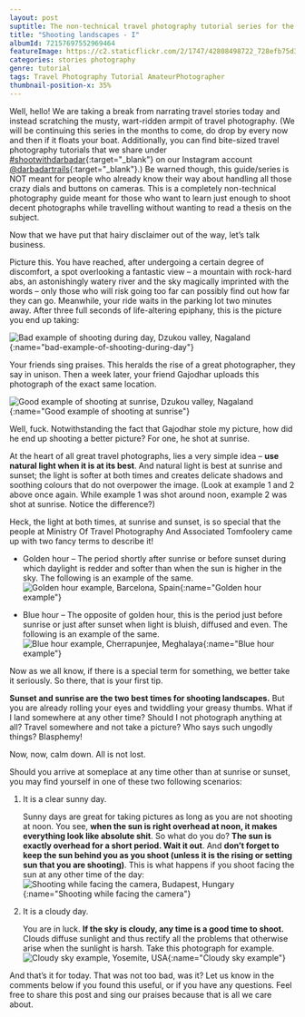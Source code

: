 ```yaml
---
layout: post
suptitle: The non-technical travel photography tutorial series for the lazy amateur.
title: "Shooting landscapes - I"
albumId: 72157697552969464
featureImage: https://c2.staticflickr.com/2/1747/42808498722_728efb75d3_c.jpg
categories: stories photography
genre: tutorial
tags: Travel Photography Tutorial AmateurPhotographer 
thumbnail-position-x: 35%
---
```


Well, hello! We are taking a break from narrating travel stories today and instead scratching the musty, wart-ridden armpit of travel photography. (We will be continuing this series in the months to come, do drop by every now and then if it floats your boat. Additionally, you can find bite-sized travel photography tutorials that we share under [#shootwithdarbadar](https://www.instagram.com/explore/tags/shootwithdarbadar/){:target="_blank"} on our Instagram account [@darbadartrails](https://www.instagram.com/darbadartrails/){:target="_blank"}.) Be warned though, this guide/series is NOT meant for people who already know their way about handling all those crazy dials and buttons on cameras. This is a completely non-technical photography guide meant for those who want to learn just enough to shoot decent photographs while travelling without wanting to read a thesis on the subject. 

Now that we have put that hairy disclaimer out of the way, let’s talk business. 

Picture this. You have reached, after undergoing a certain degree of discomfort, a spot overlooking a fantastic view – a mountain with rock-hard abs, an astonishingly watery river and the sky magically imprinted with the words – only those who will risk going too far can possibly find out how far they can go. Meanwhile, your ride waits in the parking lot two minutes away. After three full seconds of life-altering epiphany, this is the picture you end up taking:

![Bad example of shooting during day, Dzukou valley, Nagaland](){:name="bad-example-of-shooting-during-day"} 

Your friends sing praises. This heralds the rise of a great photographer, they say in unison. Then a week later, your friend Gajodhar uploads this photograph of the exact same location.

![Good example of shooting at sunrise, Dzukou valley, Nagaland](){:name="Good example of shooting at sunrise"} 

Well, fuck. Notwithstanding the fact that Gajodhar stole my picture, how did he end up shooting a better picture? For one, he shot at sunrise. 

At the heart of all great travel photographs, lies a very simple idea – **use natural light when it is at its best**. And natural light is best at sunrise and sunset; the light is softer at both times and creates delicate shadows and soothing colours that do not overpower the image. (Look at example 1 and 2 above once again. While example 1 was shot around noon, example 2 was shot at sunrise. Notice the difference?)

Heck, the light at both times, at sunrise and sunset, is so special that the people at Ministry Of Travel Photography And Associated Tomfoolery came up with two fancy terms to describe it! 

* Golden hour – The period shortly after sunrise or before sunset during which daylight is redder and softer than when the sun is higher in the sky. The following is an example of the same. 
![Golden hour example, Barcelona, Spain](){:name="Golden hour example"} 



* Blue hour – The opposite of golden hour, this is the period just before sunrise or just after sunset when light is bluish, diffused and even. The following is an example of the same.
![Blue hour example, Cherrapunjee, Meghalaya](){:name="Blue hour example"} 

Now as we all know, if there is a special term for something, we better take it seriously. So there, that is your first tip. 

**Sunset and sunrise are the two best times for shooting landscapes.**
But you are already rolling your eyes and twiddling your greasy thumbs. What if I land somewhere at any other time? Should I not photograph anything at all? Travel somewhere and not take a picture? Who says such ungodly things? Blasphemy!

Now, now, calm down. All is not lost. 

Should you arrive at someplace at any time other than at sunrise or sunset, you may find yourself in one of these two following scenarios:

1. It is a clear sunny day.

	Sunny days are great for taking pictures as long as you are not shooting at noon. You see, **when the sun is right overhead at noon, it makes everything look like absolute shit**. So what do you do? **The sun is exactly overhead for a short period. Wait it out**. And **don’t forget to keep the sun behind you as you shoot (unless it is the rising or setting sun that you are shooting)**. This is what happens if you shoot facing the sun at any other time of the day:
	![Shooting while facing the camera, Budapest, Hungary](){:name="Shooting while facing the camera"}
	

2. It is a cloudy day.

	You are in luck. **If the sky is cloudy, any time is a good time to shoot.** Clouds diffuse sunlight and thus rectify all the problems that otherwise arise when the sunlight is harsh. Take this photograph for example. 
	![Cloudy sky example, Yosemite, USA](){:name="Cloudy sky example"}
 

And that’s it for today. That was not too bad, was it? Let us know in the comments below if you found this useful, or if you have any questions. Feel free to share this post and sing our praises because that is all we care about. 


